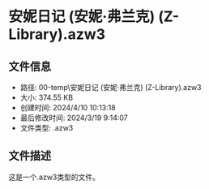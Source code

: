﻿# 安妮日记 (安妮·弗兰克) (Z-Library).azw3

## 文件信息
- 路径: 00-temp\安妮日记 (安妮·弗兰克) (Z-Library).azw3
- 大小: 374.55 KB
- 创建时间: 2024/4/10 10:13:18
- 最后修改时间: 2024/3/19 9:14:07
- 文件类型: .azw3

## 文件描述
这是一个.azw3类型的文件。

